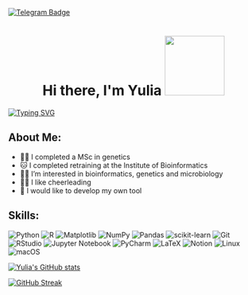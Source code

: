 [![Telegram Badge](https://img.shields.io/badge/Telegram-blue?style=flat&logo=Telegram&logoColor=white)]([JuliN_Di](https://t.me/JuliN_Di)) <h1 align="center">Hi there, I'm Yulia</a> 
<img src="https://media.tenor.com/tIORLVVi0OAAAAAi/pickles.gif" height="120"/></h1>

<a href="https://git.io/typing-svg"><img src="https://readme-typing-svg.demolab.com?font=Fira+Code&size=30&pause=200&random=false&width=1300&lines=Geneticist%2C+microbiologist%2C+aspiring+bioinformatician%2Fdata+scientist🧬 " alt="Typing SVG" /></a>

## About Me:
- 👨‍🔬 I completed a MSc in genetics
- 🐱 I completed retraining at the Institute of Bioinformatics
- 👨‍💻 I’m interested in bioinformatics, genetics and microbiology
- 💃🏻 I like cheerleading
- 🤖 I would like to develop my own tool



## Skills:
![Python](https://img.shields.io/badge/python-3670A0?style=for-the-badge&logo=python&logoColor=ffdd54) ![R](https://img.shields.io/badge/r-%23276DC3.svg?style=for-the-badge&logo=r&logoColor=white) ![Matplotlib](https://img.shields.io/badge/Matplotlib-%23ffffff.svg?style=for-the-badge&logo=Matplotlib&logoColor=black) ![NumPy](https://img.shields.io/badge/numpy-%23013243.svg?style=for-the-badge&logo=numpy&logoColor=white) ![Pandas](https://img.shields.io/badge/pandas-%23150458.svg?style=for-the-badge&logo=pandas&logoColor=white) ![scikit-learn](https://img.shields.io/badge/scikit--learn-%23F7931E.svg?style=for-the-badge&logo=scikit-learn&logoColor=white) ![Git](https://img.shields.io/badge/git-%23F05033.svg?style=for-the-badge&logo=git&logoColor=white) ![RStudio](https://img.shields.io/badge/RStudio-4285F4?style=for-the-badge&logo=rstudio&logoColor=white) ![Jupyter Notebook](https://img.shields.io/badge/jupyter-%23FA0F00.svg?style=for-the-badge&logo=jupyter&logoColor=white) ![PyCharm](https://img.shields.io/badge/pycharm-143?style=for-the-badge&logo=pycharm&logoColor=black&color=black&labelColor=green) ![LaTeX](https://img.shields.io/badge/latex-%23008080.svg?style=for-the-badge&logo=latex&logoColor=white) ![Notion](https://img.shields.io/badge/Notion-%23000000.svg?style=for-the-badge&logo=notion&logoColor=white) ![Linux](https://img.shields.io/badge/Linux-FCC624?style=for-the-badge&logo=linux&logoColor=black) ![macOS](https://img.shields.io/badge/mac%20os-000000?style=for-the-badge&logo=macos&logoColor=F0F0F0)

[![Yulia's GitHub stats](https://github-readme-stats.vercel.app/api?username=JuliGen)](https://github.com/JuliGen/github-readme-stats)

<a href="https://git.io/streak-stats"><img src="http://github-readme-streak-stats.herokuapp.com?user=JuliGen" alt="GitHub Streak" /></a>

<!---
JuliGen/JuliGen is a ✨ special ✨ repository because its `README.md` (this file) appears on your GitHub profile.
You can click the Preview link to take a look at your changes.
--->

